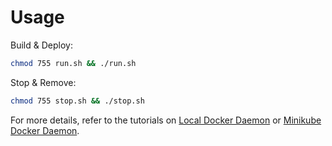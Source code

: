 # Usage

Build & Deploy: 
```bash
chmod 755 run.sh && ./run.sh
```

Stop & Remove:
```bash
chmod 755 stop.sh && ./stop.sh
```

For more details, refer to the tutorials on [Local Docker Daemon](https://github.com/LamSut/Play-with-Containers/blob/main/8.compose/tutorial.md) or [Minikube Docker Daemon](https://github.com/LamSut/Play-with-Containers/blob/main/8.compose/tutorial-minikube.md).
